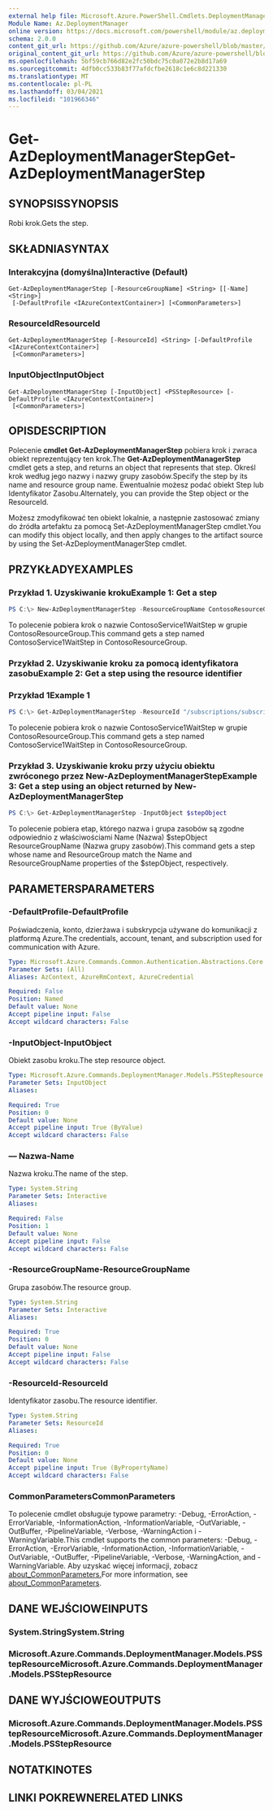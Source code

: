 ```yaml
---
external help file: Microsoft.Azure.PowerShell.Cmdlets.DeploymentManager.dll-Help.xml
Module Name: Az.DeploymentManager
online version: https://docs.microsoft.com/powershell/module/az.deploymentmanager/get-azdeploymentmanagerstep
schema: 2.0.0
content_git_url: https://github.com/Azure/azure-powershell/blob/master/src/DeploymentManager/DeploymentManager/help/Get-AzDeploymentManagerStep.md
original_content_git_url: https://github.com/Azure/azure-powershell/blob/master/src/DeploymentManager/DeploymentManager/help/Get-AzDeploymentManagerStep.md
ms.openlocfilehash: 5bf59cb766d82e2fc50bdc75c0a072e2b8d17a69
ms.sourcegitcommit: 4dfb0cc533b83f77afdcfbe2618c1e6c8d221330
ms.translationtype: MT
ms.contentlocale: pl-PL
ms.lasthandoff: 03/04/2021
ms.locfileid: "101966346"
---
```

# <span data-ttu-id="f36c7-101">Get-AzDeploymentManagerStep</span><span class="sxs-lookup"><span data-stu-id="f36c7-101">Get-AzDeploymentManagerStep</span></span>

## <span data-ttu-id="f36c7-102">SYNOPSIS</span><span class="sxs-lookup"><span data-stu-id="f36c7-102">SYNOPSIS</span></span>
<span data-ttu-id="f36c7-103">Robi krok.</span><span class="sxs-lookup"><span data-stu-id="f36c7-103">Gets the step.</span></span>

## <span data-ttu-id="f36c7-104">SKŁADNIA</span><span class="sxs-lookup"><span data-stu-id="f36c7-104">SYNTAX</span></span>

### <span data-ttu-id="f36c7-105">Interakcyjna (domyślna)</span><span class="sxs-lookup"><span data-stu-id="f36c7-105">Interactive (Default)</span></span>
```
Get-AzDeploymentManagerStep [-ResourceGroupName] <String> [[-Name] <String>]
 [-DefaultProfile <IAzureContextContainer>] [<CommonParameters>]
```

### <span data-ttu-id="f36c7-106">ResourceId</span><span class="sxs-lookup"><span data-stu-id="f36c7-106">ResourceId</span></span>
```
Get-AzDeploymentManagerStep [-ResourceId] <String> [-DefaultProfile <IAzureContextContainer>]
 [<CommonParameters>]
```

### <span data-ttu-id="f36c7-107">InputObject</span><span class="sxs-lookup"><span data-stu-id="f36c7-107">InputObject</span></span>
```
Get-AzDeploymentManagerStep [-InputObject] <PSStepResource> [-DefaultProfile <IAzureContextContainer>]
 [<CommonParameters>]
```

## <span data-ttu-id="f36c7-108">OPIS</span><span class="sxs-lookup"><span data-stu-id="f36c7-108">DESCRIPTION</span></span>
<span data-ttu-id="f36c7-109">Polecenie **cmdlet Get-AzDeploymentManagerStep** pobiera krok i zwraca obiekt reprezentujący ten krok.</span><span class="sxs-lookup"><span data-stu-id="f36c7-109">The **Get-AzDeploymentManagerStep** cmdlet gets a step, and returns an object that represents that step.</span></span>
<span data-ttu-id="f36c7-110">Określ krok według jego nazwy i nazwy grupy zasobów.</span><span class="sxs-lookup"><span data-stu-id="f36c7-110">Specify the step by its name and resource group name.</span></span> <span data-ttu-id="f36c7-111">Ewentualnie możesz podać obiekt Step lub Identyfikator Zasobu.</span><span class="sxs-lookup"><span data-stu-id="f36c7-111">Alternately, you can provide the Step object or the ResourceId.</span></span>

<span data-ttu-id="f36c7-112">Możesz zmodyfikować ten obiekt lokalnie, a następnie zastosować zmiany do źródła artefaktu za pomocą Set-AzDeploymentManagerStep cmdlet.</span><span class="sxs-lookup"><span data-stu-id="f36c7-112">You can modify this object locally, and then apply changes to the artifact source by using the Set-AzDeploymentManagerStep cmdlet.</span></span>

## <span data-ttu-id="f36c7-113">PRZYKŁADY</span><span class="sxs-lookup"><span data-stu-id="f36c7-113">EXAMPLES</span></span>

### <span data-ttu-id="f36c7-114">Przykład 1. Uzyskiwanie kroku</span><span class="sxs-lookup"><span data-stu-id="f36c7-114">Example 1: Get a step</span></span>
```powershell
PS C:\> New-AzDeploymentManagerStep -ResourceGroupName ContosoResourceGroup -Name ContosoService1WaitStep
```

<span data-ttu-id="f36c7-115">To polecenie pobiera krok o nazwie ContosoService1WaitStep w grupie ContosoResourceGroup.</span><span class="sxs-lookup"><span data-stu-id="f36c7-115">This command gets a step named ContosoService1WaitStep in ContosoResourceGroup.</span></span>

### <span data-ttu-id="f36c7-116">Przykład 2. Uzyskiwanie kroku za pomocą identyfikatora zasobu</span><span class="sxs-lookup"><span data-stu-id="f36c7-116">Example 2: Get a step using the resource identifier</span></span>
### <span data-ttu-id="f36c7-117">Przykład 1</span><span class="sxs-lookup"><span data-stu-id="f36c7-117">Example 1</span></span>
```powershell
PS C:\> Get-AzDeploymentManagerStep -ResourceId "/subscriptions/subscriptionId/resourcegroups/ContosoResourceGroup/providers/Microsoft.DeploymentManager/steps/ContosoService1WaitStep"
```

<span data-ttu-id="f36c7-118">To polecenie pobiera krok o nazwie ContosoService1WaitStep w grupie ContosoResourceGroup.</span><span class="sxs-lookup"><span data-stu-id="f36c7-118">This command gets a step named ContosoService1WaitStep in ContosoResourceGroup.</span></span>

### <span data-ttu-id="f36c7-119">Przykład 3. Uzyskiwanie kroku przy użyciu obiektu zwróconego przez New-AzDeploymentManagerStep</span><span class="sxs-lookup"><span data-stu-id="f36c7-119">Example 3: Get a step using an object returned by New-AzDeploymentManagerStep</span></span>
```powershell
PS C:\> Get-AzDeploymentManagerStep -InputObject $stepObject
```

 <span data-ttu-id="f36c7-120">To polecenie pobiera etap, którego nazwa i grupa zasobów są zgodne odpowiednio z właściwościami Name (Nazwa) $stepObject ResourceGroupName (Nazwa grupy zasobów).</span><span class="sxs-lookup"><span data-stu-id="f36c7-120">This command gets a step whose name and ResourceGroup match the Name and ResourceGroupName properties of the $stepObject, respectively.</span></span>

## <span data-ttu-id="f36c7-121">PARAMETERS</span><span class="sxs-lookup"><span data-stu-id="f36c7-121">PARAMETERS</span></span>

### <span data-ttu-id="f36c7-122">-DefaultProfile</span><span class="sxs-lookup"><span data-stu-id="f36c7-122">-DefaultProfile</span></span>
<span data-ttu-id="f36c7-123">Poświadczenia, konto, dzierżawa i subskrypcja używane do komunikacji z platformą Azure.</span><span class="sxs-lookup"><span data-stu-id="f36c7-123">The credentials, account, tenant, and subscription used for communication with Azure.</span></span>

```yaml
Type: Microsoft.Azure.Commands.Common.Authentication.Abstractions.Core.IAzureContextContainer
Parameter Sets: (All)
Aliases: AzContext, AzureRmContext, AzureCredential

Required: False
Position: Named
Default value: None
Accept pipeline input: False
Accept wildcard characters: False
```

### <span data-ttu-id="f36c7-124">-InputObject</span><span class="sxs-lookup"><span data-stu-id="f36c7-124">-InputObject</span></span>
<span data-ttu-id="f36c7-125">Obiekt zasobu kroku.</span><span class="sxs-lookup"><span data-stu-id="f36c7-125">The step resource object.</span></span>

```yaml
Type: Microsoft.Azure.Commands.DeploymentManager.Models.PSStepResource
Parameter Sets: InputObject
Aliases:

Required: True
Position: 0
Default value: None
Accept pipeline input: True (ByValue)
Accept wildcard characters: False
```

### <span data-ttu-id="f36c7-126">— Nazwa</span><span class="sxs-lookup"><span data-stu-id="f36c7-126">-Name</span></span>
<span data-ttu-id="f36c7-127">Nazwa kroku.</span><span class="sxs-lookup"><span data-stu-id="f36c7-127">The name of the step.</span></span>

```yaml
Type: System.String
Parameter Sets: Interactive
Aliases:

Required: False
Position: 1
Default value: None
Accept pipeline input: False
Accept wildcard characters: False
```

### <span data-ttu-id="f36c7-128">-ResourceGroupName</span><span class="sxs-lookup"><span data-stu-id="f36c7-128">-ResourceGroupName</span></span>
<span data-ttu-id="f36c7-129">Grupa zasobów.</span><span class="sxs-lookup"><span data-stu-id="f36c7-129">The resource group.</span></span>

```yaml
Type: System.String
Parameter Sets: Interactive
Aliases:

Required: True
Position: 0
Default value: None
Accept pipeline input: False
Accept wildcard characters: False
```

### <span data-ttu-id="f36c7-130">-ResourceId</span><span class="sxs-lookup"><span data-stu-id="f36c7-130">-ResourceId</span></span>
<span data-ttu-id="f36c7-131">Identyfikator zasobu.</span><span class="sxs-lookup"><span data-stu-id="f36c7-131">The resource identifier.</span></span>

```yaml
Type: System.String
Parameter Sets: ResourceId
Aliases:

Required: True
Position: 0
Default value: None
Accept pipeline input: True (ByPropertyName)
Accept wildcard characters: False
```

### <span data-ttu-id="f36c7-132">CommonParameters</span><span class="sxs-lookup"><span data-stu-id="f36c7-132">CommonParameters</span></span>
<span data-ttu-id="f36c7-133">To polecenie cmdlet obsługuje typowe parametry: -Debug, -ErrorAction, -ErrorVariable, -InformationAction, -InformationVariable, -OutVariable, -OutBuffer, -PipelineVariable, -Verbose, -WarningAction i -WarningVariable.</span><span class="sxs-lookup"><span data-stu-id="f36c7-133">This cmdlet supports the common parameters: -Debug, -ErrorAction, -ErrorVariable, -InformationAction, -InformationVariable, -OutVariable, -OutBuffer, -PipelineVariable, -Verbose, -WarningAction, and -WarningVariable.</span></span> <span data-ttu-id="f36c7-134">Aby uzyskać więcej informacji, zobacz [about_CommonParameters.](http://go.microsoft.com/fwlink/?LinkID=113216)</span><span class="sxs-lookup"><span data-stu-id="f36c7-134">For more information, see [about_CommonParameters](http://go.microsoft.com/fwlink/?LinkID=113216).</span></span>

## <span data-ttu-id="f36c7-135">DANE WEJŚCIOWE</span><span class="sxs-lookup"><span data-stu-id="f36c7-135">INPUTS</span></span>

### <span data-ttu-id="f36c7-136">System.String</span><span class="sxs-lookup"><span data-stu-id="f36c7-136">System.String</span></span>

### <span data-ttu-id="f36c7-137">Microsoft.Azure.Commands.DeploymentManager.Models.PSStepResource</span><span class="sxs-lookup"><span data-stu-id="f36c7-137">Microsoft.Azure.Commands.DeploymentManager.Models.PSStepResource</span></span>

## <span data-ttu-id="f36c7-138">DANE WYJŚCIOWE</span><span class="sxs-lookup"><span data-stu-id="f36c7-138">OUTPUTS</span></span>

### <span data-ttu-id="f36c7-139">Microsoft.Azure.Commands.DeploymentManager.Models.PSStepResource</span><span class="sxs-lookup"><span data-stu-id="f36c7-139">Microsoft.Azure.Commands.DeploymentManager.Models.PSStepResource</span></span>

## <span data-ttu-id="f36c7-140">NOTATKI</span><span class="sxs-lookup"><span data-stu-id="f36c7-140">NOTES</span></span>

## <span data-ttu-id="f36c7-141">LINKI POKREWNE</span><span class="sxs-lookup"><span data-stu-id="f36c7-141">RELATED LINKS</span></span>

